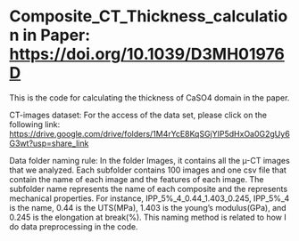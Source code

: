 # Composite_CT_Thickness_calculation in Paper: https://doi.org/10.1039/D3MH01976D 
This is the code for calculating the thickness of CaSO4 domain in the paper.

CT-images dataset: For the access of the data set, please click on the following link: https://drive.google.com/drive/folders/1M4rYcE8KqSGjYIP5dHxOa0G2gUy6G3wt?usp=share_link

Data folder naming rule: In the folder Images, it contains all the µ-CT images that we analyzed. Each subfolder contains 100 images and one csv file that contain the name of each image and the features of each image. The subfolder name represents the name of each composite and the represents mechanical properties. For instance, IPP_5%_4_0.44_1.403_0.245, IPP_5%_4 is the name, 0.44 is the UTS(MPa), 1.403 is the young’s modulus(GPa), and 0.245 is the elongation at break(%). This naming method is related to how I do data preprocessing in the code.

